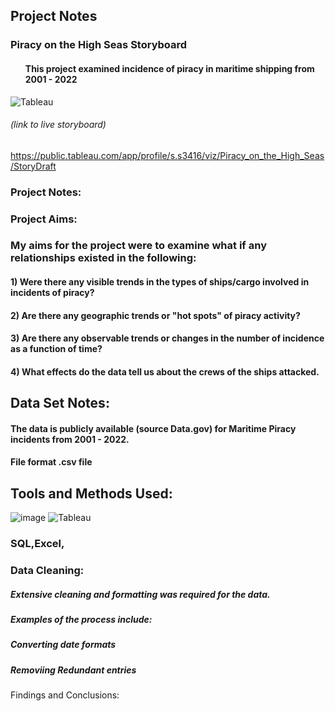 ## Project Notes 

### Piracy on the High Seas Storyboard 
#### <ul>This project examined incidence of piracy in maritime shipping from 2001 - 2022</ul>


![Tableau](https://a11ybadges.com/badge?logo=tableau)


###### *(link to live storyboard)*
https://public.tableau.com/app/profile/s.s3416/viz/Piracy_on_the_High_Seas/StoryDraft 


### Project Notes: 

### Project Aims:
  ### My aims for the project were to examine what if any relationships existed in the following:

#### <nl> 1) Were there any visible trends in the types of ships/cargo involved in incidents of piracy?</nl>
#### <nl> 2) Are there any geographic trends or "hot spots" of piracy activity?</nl>
#### <nl> 3) Are there any observable trends or changes in the number of incidence as a function of time?</nl>
#### <nl> 4) What effects do the data tell us about the crews of the ships attacked.</nl> 
     

## Data Set Notes: 
  #### The data is publicly available (source Data.gov) for Maritime Piracy incidents from 2001 - 2022.
  #### File format .csv file

## Tools and Methods Used:
![image](https://img.shields.io/badge/Microsoft_Excel-217346?style=for-the-badge&logo=microsoft-excel&logoColor=white) ![Tableau](https://a11ybadges.com/badge?logo=tableau) 

### SQL,Excel,
### Data Cleaning: 
##### Extensive cleaning and formatting was required for the data.
##### Examples of the process include:
##### Converting date formats
##### Removiing Redundant entries         
       

Findings and Conclusions:

